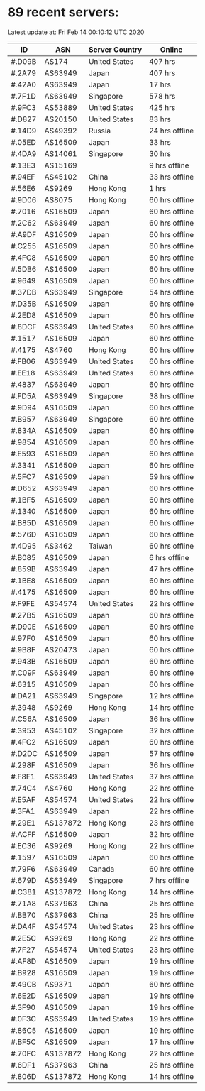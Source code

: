 # 89 recent servers:

Latest update at: Fri Feb 14 00:10:12 UTC 2020

| ID | ASN | Server Country | Online |
| -- | --- | -------------- | ------ |
| #.D09B | AS174 | United States | 407 hrs |
| #.2A79 | AS63949 | Japan | 407 hrs |
| #.42A0 | AS63949 | Japan | 17 hrs |
| #.7F1D | AS63949 | Singapore | 578 hrs |
| #.9FC3 | AS53889 | United States | 425 hrs |
| #.D827 | AS20150 | United States | 83 hrs |
| #.14D9 | AS49392 | Russia | 24 hrs offline |
| #.05ED | AS16509 | Japan | 33 hrs |
| #.4DA9 | AS14061 | Singapore | 30 hrs |
| #.13E3 | AS15169 |  | 9 hrs offline |
| #.94EF | AS45102 | China | 33 hrs offline |
| #.56E6 | AS9269 | Hong Kong | 1 hrs |
| #.9D06 | AS8075 | Hong Kong | 60 hrs offline |
| #.7016 | AS16509 | Japan | 60 hrs offline |
| #.2C62 | AS63949 | Japan | 60 hrs offline |
| #.A9DF | AS16509 | Japan | 60 hrs offline |
| #.C255 | AS16509 | Japan | 60 hrs offline |
| #.4FC8 | AS16509 | Japan | 60 hrs offline |
| #.5DB6 | AS16509 | Japan | 60 hrs offline |
| #.9649 | AS16509 | Japan | 60 hrs offline |
| #.37DB | AS63949 | Singapore | 54 hrs offline |
| #.D35B | AS16509 | Japan | 60 hrs offline |
| #.2ED8 | AS16509 | Japan | 60 hrs offline |
| #.8DCF | AS63949 | United States | 60 hrs offline |
| #.1517 | AS16509 | Japan | 60 hrs offline |
| #.4175 | AS4760 | Hong Kong | 60 hrs offline |
| #.FB06 | AS63949 | United States | 60 hrs offline |
| #.EE18 | AS63949 | United States | 60 hrs offline |
| #.4837 | AS63949 | Japan | 60 hrs offline |
| #.FD5A | AS63949 | Singapore | 38 hrs offline |
| #.9D94 | AS16509 | Japan | 60 hrs offline |
| #.B957 | AS63949 | Singapore | 60 hrs offline |
| #.834A | AS16509 | Japan | 60 hrs offline |
| #.9854 | AS16509 | Japan | 60 hrs offline |
| #.E593 | AS16509 | Japan | 60 hrs offline |
| #.3341 | AS16509 | Japan | 60 hrs offline |
| #.5FC7 | AS16509 | Japan | 59 hrs offline |
| #.D652 | AS63949 | Japan | 60 hrs offline |
| #.1BF5 | AS16509 | Japan | 60 hrs offline |
| #.1340 | AS16509 | Japan | 60 hrs offline |
| #.B85D | AS16509 | Japan | 60 hrs offline |
| #.576D | AS16509 | Japan | 60 hrs offline |
| #.4D95 | AS3462 | Taiwan | 60 hrs offline |
| #.B085 | AS16509 | Japan | 6 hrs offline |
| #.859B | AS63949 | Japan | 47 hrs offline |
| #.1BE8 | AS16509 | Japan | 60 hrs offline |
| #.4175 | AS16509 | Japan | 60 hrs offline |
| #.F9FE | AS54574 | United States | 22 hrs offline |
| #.27B5 | AS16509 | Japan | 60 hrs offline |
| #.D90E | AS16509 | Japan | 60 hrs offline |
| #.97F0 | AS16509 | Japan | 60 hrs offline |
| #.9B8F | AS20473 | Japan | 60 hrs offline |
| #.943B | AS16509 | Japan | 60 hrs offline |
| #.C09F | AS63949 | Japan | 60 hrs offline |
| #.6315 | AS16509 | Japan | 60 hrs offline |
| #.DA21 | AS63949 | Singapore | 12 hrs offline |
| #.3948 | AS9269 | Hong Kong | 14 hrs offline |
| #.C56A | AS16509 | Japan | 36 hrs offline |
| #.3953 | AS45102 | Singapore | 32 hrs offline |
| #.4FC2 | AS16509 | Japan | 60 hrs offline |
| #.D2DC | AS16509 | Japan | 57 hrs offline |
| #.298F | AS16509 | Japan | 36 hrs offline |
| #.F8F1 | AS63949 | United States | 37 hrs offline |
| #.74C4 | AS4760 | Hong Kong | 22 hrs offline |
| #.E5AF | AS54574 | United States | 22 hrs offline |
| #.3FA1 | AS63949 | Japan | 22 hrs offline |
| #.29E1 | AS137872 | Hong Kong | 23 hrs offline |
| #.ACFF | AS16509 | Japan | 32 hrs offline |
| #.EC36 | AS9269 | Hong Kong | 22 hrs offline |
| #.1597 | AS16509 | Japan | 60 hrs offline |
| #.79F6 | AS63949 | Canada | 60 hrs offline |
| #.679D | AS63949 | Singapore | 7 hrs offline |
| #.C381 | AS137872 | Hong Kong | 14 hrs offline |
| #.71A8 | AS37963 | China | 25 hrs offline |
| #.BB70 | AS37963 | China | 25 hrs offline |
| #.DA4F | AS54574 | United States | 23 hrs offline |
| #.2E5C | AS9269 | Hong Kong | 22 hrs offline |
| #.7F27 | AS54574 | United States | 23 hrs offline |
| #.AF8D | AS16509 | Japan | 19 hrs offline |
| #.B928 | AS16509 | Japan | 19 hrs offline |
| #.49CB | AS9371 | Japan | 60 hrs offline |
| #.6E2D | AS16509 | Japan | 19 hrs offline |
| #.3F90 | AS16509 | Japan | 19 hrs offline |
| #.0F3C | AS63949 | United States | 19 hrs offline |
| #.86C5 | AS16509 | Japan | 19 hrs offline |
| #.BF5C | AS16509 | Japan | 17 hrs offline |
| #.70FC | AS137872 | Hong Kong | 22 hrs offline |
| #.6DF1 | AS37963 | China | 25 hrs offline |
| #.806D | AS137872 | Hong Kong | 14 hrs offline |

